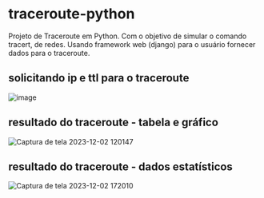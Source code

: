# traceroute-python
Projeto de Traceroute em Python. Com o objetivo de simular o comando tracert, de redes. Usando framework web (django) para o usuário fornecer dados para o traceroute.

## solicitando ip e ttl para o traceroute 
![image](https://github.com/francielefranca/traceroute-python/assets/92552849/e8175576-69c9-4d20-a743-076009e363ac)

## resultado do traceroute - tabela e gráfico
![Captura de tela 2023-12-02 120147](https://github.com/francielefranca/traceroute-python/assets/92552849/cfd78f38-91f4-4ae4-94c5-80e468e5ce64)

## resultado do traceroute - dados estatísticos
![Captura de tela 2023-12-02 172010](https://github.com/francielefranca/traceroute-python/assets/92552849/61d0605d-58dd-4c1e-bbb0-39749c4429f5)

